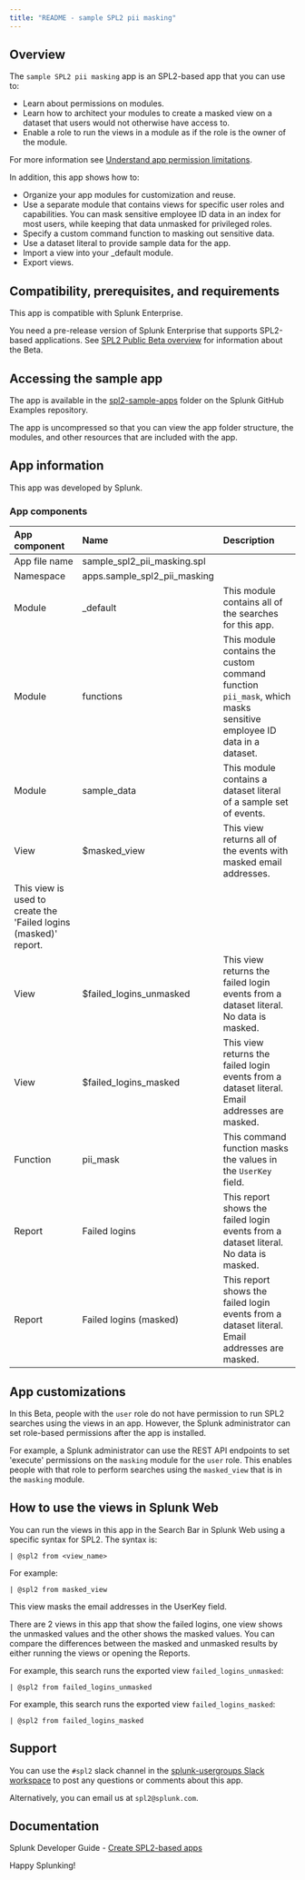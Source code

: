 ```yaml
---
title: "README - sample SPL2 pii masking"
---
```


## Overview

The `sample SPL2 pii masking` app is an SPL2-based app that you can use to:
* Learn about permissions on modules.
* Learn how to architect your modules to create a masked view on a dataset that users would not otherwise have access to.
* Enable a role to run the views in a module as if the role is the owner of the module.

For more information see [Understand app permission limitations](https://dev.splunk.com/enterprise/docs/developapps/createspl2apps/prepspl2modules#Understand-app-permission-limitations).

In addition, this app shows how to:

* Organize your app modules for customization and reuse.
* Use a separate module that contains views for specific user roles and capabilities. You can mask sensitive employee ID data in an index for most users, while keeping that data unmasked for privileged roles.
* Specify a custom command function to masking out sensitive data.
* Use a dataset literal to provide sample data for the app.
* Import a view into your _default module.
* Export views.

## Compatibility, prerequisites, and requirements

This app is compatible with Splunk Enterprise.

You need a pre-release version of Splunk Enterprise that supports SPL2-based applications. See [SPL2 Public Beta overview](https://dev.splunk.com/enterprise/docs/developapps/createspl2apps/spl2previewoverview) for information about the Beta.

## Accessing the sample app

The app is available in the [spl2-sample-apps](https://github.com/splunk/splunk-app-examples/tree/master/spl2-sample-apps/sample_spl2_pii_masking) folder on the Splunk GitHub Examples repository.

The app is uncompressed so that you can view the app folder structure, the modules, and other resources that are included with the app.

<!--## Installation

Complete the following steps to install a SPL2-based application:

1. On the pre-release version of Splunk Enterprise, install the `sample_spl2_pii_masking.spl` app.
    1. Save the app on your pre-release version of Splunk Enterprise.
    2. On the Splunk Web home screen, select the **Apps** drop-down and then select **Manage apps**.
    3. Select the **Install app from file** button.
    4. Locate the app file and select **Upload**. You might be prompted to restart the Splunk Enterprise instance.

2. Verify that the app appears in the **Apps** drop-down. You can also find the app on your pre-release instance in the `$SPLUNK_HOME/etc/apps/<app_name>`folder.
-->
## App information

This app was developed by Splunk.

### App components

| App component  | Name                      | Description            |
| :------------- | :------------------------ | :--------------------------------- |
| App file name   | sample_spl2_pii_masking.spl | |
| Namespace  | apps.sample_spl2_pii_masking |  |
| Module    | _default | This module contains all of the searches for this app. |
| Module    | functions | This module contains the custom command function `pii_mask`, which masks sensitive employee ID data in a dataset. |
| Module    | sample_data | This module contains a dataset literal of a sample set of events. |
| View  | $masked_view | This view returns all of the events with masked email addresses. 
This view is used to create the 'Failed logins (masked)' report. |
| View  | $failed_logins_unmasked | This view returns the failed login events from a dataset literal. No data is masked. |
| View  | $failed_logins_masked | This view returns the failed login events from a dataset literal. Email addresses are masked. |
| Function | pii_mask | This command function masks the values in the `UserKey` field. |
| Report    | Failed logins | This report shows the failed login events from a dataset literal. No data is masked. |
| Report    | Failed logins (masked) | This report shows the failed login events from a dataset literal. Email addresses are masked. |

## App customizations

In this Beta, people with the `user` role do not have permission to run SPL2 searches using the views in an app. However, the Splunk administrator can set role-based permissions after the app is installed.

For example, a Splunk administrator can use the REST API endpoints to set 'execute' permissions on the `masking` module for the `user` role. This enables people with that role to perform searches using the `masked_view` that is in the `masking` module.

## How to use the views in Splunk Web

You can run the views in this app in the Search Bar in Splunk Web using a specific syntax for SPL2.
The syntax is:

```| @spl2 from <view_name>```

For example:

```| @spl2 from masked_view```

This view masks the email addresses in the UserKey field.

There are 2 views in this app that show the failed logins, one view shows the unmasked values and the other shows the masked values. You can compare the differences between the masked and unmasked results by either running the views or opening the Reports.

For example, this search runs the exported view `failed_logins_unmasked`:

```| @spl2 from failed_logins_unmasked```

For example, this search runs the exported view `failed_logins_masked`:

```| @spl2 from failed_logins_masked```

## Support

You can use the `#spl2` slack channel in the [splunk-usergroups Slack workspace](https://app.slack.com/client/T047WPASC/C06NKCFGP5J) to post any questions or comments about this app.

Alternatively, you can email us at `spl2@splunk.com`.

## Documentation

Splunk Developer Guide - [Create SPL2-based apps](https://dev.splunk.com/enterprise/docs/developapps/createspl2apps)

Happy Splunking!
